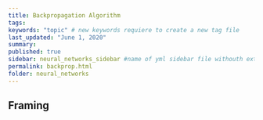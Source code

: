 ```yaml
---
title: Backpropagation Algorithm
tags:
keywords: "topic" # new keywords requiere to create a new tag file
last_updated: "June 1, 2020"
summary: 
published: true
sidebar: neural_networks_sidebar #name of yml sidebar file withouth extension
permalink: backprop.html
folder: neural_networks
---
```



## Framing